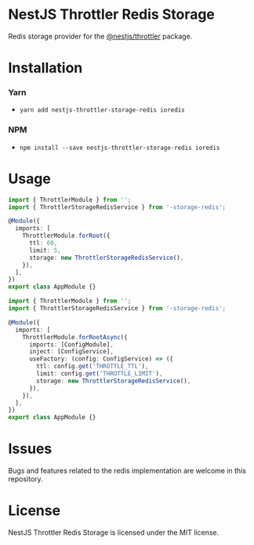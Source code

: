 # NestJS Throttler Redis Storage

Redis storage provider for the [@nestjs/throttler](https://github.com/nestjs/throttler) package.

# Installation

### Yarn

- `yarn add nestjs-throttler-storage-redis ioredis`

### NPM

- `npm install --save nestjs-throttler-storage-redis ioredis`

# Usage

```ts
import { ThrottlerModule } from '';
import { ThrottlerStorageRedisService } from '-storage-redis';

@Module({
  imports: [
    ThrottlerModule.forRoot({
      ttl: 60,
      limit: 5,
      storage: new ThrottlerStorageRedisService(),
    }),
  ],
})
export class AppModule {}
```

```ts
import { ThrottlerModule } from '';
import { ThrottlerStorageRedisService } from '-storage-redis';

@Module({
  imports: [
    ThrottlerModule.forRootAsync({
      imports: [ConfigModule],
      inject: [ConfigService],
      useFactory: (config: ConfigService) => ({
        ttl: config.get('THROTTLE_TTL'),
        limit: config.get('THROTTLE_LIMIT'),
        storage: new ThrottlerStorageRedisService(),
      }),
    }),
  ],
})
export class AppModule {}
```

# Issues

Bugs and features related to the redis implementation are welcome in this
repository.

# License

NestJS Throttler Redis Storage is licensed under the MIT license.
